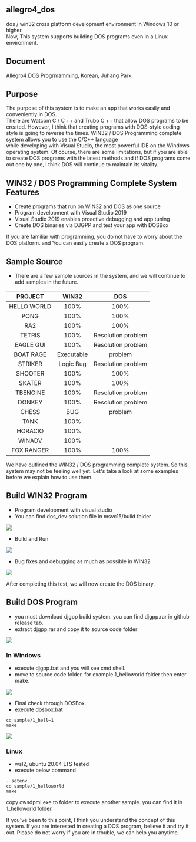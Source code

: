 ## allegro4_dos
dos / win32 cross platform development environment in Windows 10 or higher.  
Now, This system supports building DOS programs even in a Linux environment.  

## Document
[Allegro4 DOS Progrmamming](https://wikidocs.net/book/6637), Korean, Juhang Park.

## Purpose  
  The purpose of this system is to make an app that works easily and conveniently in DOS.   
  There are Watcom C / C ++ and Trubo C ++ that allow DOS programs to be created. 
  However, I think that creating programs with DOS-style coding style is going to reverse the times. 
  WIN32 / DOS Programming complete system allows you to use the C/C++ language  
  while developing with Visual Studio, the most powerful IDE on the Windows operating system. 
  Of course, there are some limitations, but if you are able to create DOS programs with the latest methods 
  and if DOS programs come out one by one, I think DOS will continue to maintain its vitality.

## WIN32 / DOS Programming Complete System Features
 - Create programs that run on WIN32 and DOS as one source
 - Program development with Visual Studio 2019
 - Visual Studio 2019 enables proactive debugging and app tuning
 - Create DOS binaries via DJGPP and test your app with DOSBox

If you are familiar with programming, 
you do not have to worry about the DOS platform.
and You can easily create a DOS program.

## Sample Source
 - There are a few sample sources in the system, and we will continue to add samples in the future.
 
 
  |     PROJECT  |  	WIN32      | DOS   |
|:-:|:-:|:-:|
|  HELLO WORLD | 100%  | 100%  |
|  PONG |  100% | 100%  |
|   RA2|  100% | 100%  |
|  TETRIS | 100%  | Resolution problem  |
| EAGLE GUI  | 100%  | Resolution problem  |
| BOAT RAGE  | Executable  | problem |
| STRIKER  | Logic Bug  | Resolution problem  |
| SHOOTER  | 100%  | 100%  |
| SKATER   | 100%  | 100%  |
| TBENGINE  | 100%  | Resolution problem  |
| DONKEY  | 100%  | Resolution problem  |
| CHESS   | BUG  | problem  |
| TANK  | 100%  |   |
| HORACIO  | 100%  |   |
| WINADV  | 100%  |   |
| FOX RANGER  | 100%  | 100%  |

We have outlined the WIN32 / DOS programming complete system. 
So this system may not be feeling well yet. 
Let's take a look at some examples before we explain how to use them.

## Build WIN32 Program
 - Program development with visual studio
 - You can find dos_dev solution file in msvc15/build folder
  
<img src="./img/1.jpg">

- Build and Run
<img src="./img/2.jpg">

- Bug fixes and debugging as much as possible in WIN32

<img src="./img/3.jpg">

After completing this test, we will now create the DOS binary.

## Build DOS Program
- you must download djgpp build system. you can find djgpp.rar in github release tab.
- extract djgpp.rar and copy it to source code folder

<img src="./img/5.png">

### In Windows

- execute djgpp.bat and you will see cmd shell.
- move to source code folder, for example 1_helloworld folder then enter make.

<img src="./img/4.jpg">

- Final check through DOSBox. 
- execute dosbox.bat
```
cd sample/1_hell~1
make
```

<img src="./img/5.jpg">

### Linux
- wsl2, ubuntu 20.04 LTS tested
- execute below command  
```
. setenv
cd sample/1_helloworld
make
```
copy cwsdpmi.exe to folder to execute another sample. you can find it in 1_helloworld folder.

If you've been to this point, 
I think you understand the concept of this system.
If you are interested in creating a DOS program, believe it and try it out.
Please do not worry if you are in trouble, we can help you anytime.
